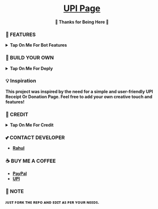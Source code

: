<h1 align="center">
 <b><a href="https://youtu.be/0Kc8I24z3uw" target="/blank">UPI Page</a>
</h1>

<p align="center">🩷 Thanks for Being Here 🩷</p>

### 🥰 FEATURES

<details><summary>Tap On Me For Bot Features</summary>

- Display a QR code for UPI payments.
- Display a UPI ID along with a "Copy" button for easy copying.
- Responsive design for various screen sizes.
- Easy to use and modify.
- Free to use.
- No ads.
- No popups.
- No bullshit.
</details>


### 📶 BUILD YOUR OWN
<details>
<summary><b>Tap On Me For Deply</summary>

Want to create a similar project? Follow these steps to build your own UPI Payment Page:

1. **Clone the Repository:** Begin by cloning this repository to your local machine using the following command:
   ```sh
   git clone https://github.com/CodeXBots/UPI.git
   ```

2. **Navigate to the Project Directory:** Move into the project directory:
   ```sh
   cd UPI
   ```

3. **Customize Content:** Customize the `index.html` file to include your own QR code, UPI ID, and other content.

4. **Add Styles:** Modify the `styles.css` file to match your preferred styling and design choices.

5. **Test Locally:** Open the `index.html` file in your web browser to test your changes locally.

6. **Deploy:** Once you're satisfied with your changes, you can deploy the project to a hosting platform of your choice.

7. **Share and Contribute:** Share your project with others and consider contributing your enhancements back to the community by creating a GitHub repository.

**That's it!** You've successfully created your own UPI Payment Page. 🎉


<div align='center'>

> [!NOTE]
> *Attribution to this [UPI Payment Page](https://codexbots.github.io/UPI) project are appreciated.*
</div>
</details>

### 💡 Inspiration

This project was inspired by the need for a simple and user-friendly UPI Receipt Or Donation Page. Feel free to add your own creative touch and features!

### 🥳 CREDIT

<details><summary>Tap On Me For Credit</summary>


💝 Credit Goes To [CodeXBots](https://github.com/CodeXBots)

💘 Base Repo Credit [Inulute](https://github.com/inulute)

💖 And Thank You So Much To All Who Help In This Journey.
</details>

### 💕 CONTACT DEVELOPER

- [Rahul](https://telegram.me/CodeXBro)

### ☕ BUY ME A COFFEE
- [PayPal](https://paypal.me/RahulReviews)
- [UPI](https://codexbots.github.io/UPI)

### 📌 NOTE

ᴊᴜꜱᴛ ꜰᴏʀᴋ ᴛʜᴇ ʀᴇᴘᴏ ᴀɴᴅ ᴇᴅɪᴛ ᴀꜱ ᴘᴇʀ ʏᴏᴜʀ ɴᴇᴇᴅꜱ.</b>